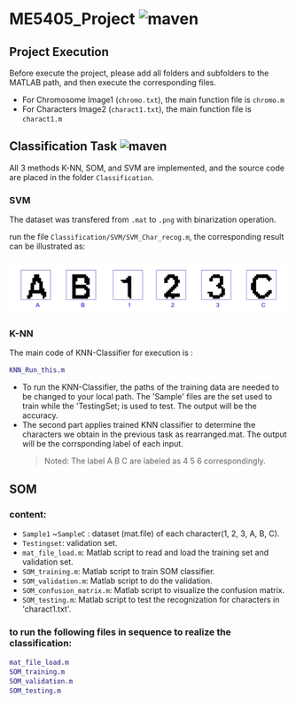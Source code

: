 # ME5405_Project ![maven](https://img.shields.io/badge/NUS-ME5405-blue)
## Project Execution
Before execute the project, please add all folders and subfolders to the MATLAB path, and then execute the corresponding files.
- For Chromosome Image1 (`chromo.txt`), the main function file is `chromo.m`
- For Characters Image2 (`charact1.txt`), the main function file is `charact1.m`

## Classification Task ![maven](https://img.shields.io/badge/Conventional-Classification-important)
All 3 methods K-NN, SOM, and SVM are implemented, and the source code are placed in the folder `Classification`.
### SVM
The dataset was transfered from `.mat` to `.png` with binarization operation.

run the file `Classification/SVM/SVM_Char_recog.m`, the corresponding result can be illustrated as:

<div align=center>
      <img src="Classification/SVM/characters_recognition.jpg" width="600"/>
</div>

### K-NN
The main code of KNN-Classifier for execution is :
```matlab
KNN_Run_this.m
```
- To run the KNN-Classifier, the paths of the training data are needed to be changed to your local path. The 'Sample' files are the set used to train while the 'TestingSet; is used to test. The output will be the accuracy.
- The second part applies trained KNN classifier to determine the characters we obtain in the previous task as rearranged.mat. The output will be the corrsponding label of each input. 
  >Noted: The label A B C are labeled as 4 5 6 correspondingly.

##  SOM

### content:
- `Sample1` ~`SampleC` : dataset (mat.file) of each character(1, 2, 3, A, B, C).
- `Testingset`: validation set.
- `mat_file_load.m`: Matlab script to read and load the training set and validation set.
- `SOM_training.m`: Matlab script to train SOM classifier.
- `SOM_validation.m`: Matlab script to do the validation.
- `SOM_confusion_matrix.m`: Matlab script to visualize the confusion matrix.
- `SOM_testing.m`: Matlab script to test the recognization for characters in 'charact1.txt'.

### to run the following files in sequence to realize the classification:

```matlab
mat_file_load.m
SOM_training.m
SOM_validation.m
SOM_testing.m
```
